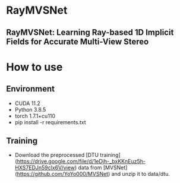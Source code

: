 RayMVSNet
===
RayMVSNet: Learning Ray-based 1D Implicit Fields for Accurate Multi-View Stereo
---

# How to use

## Environment
* CUDA 11.2
* Python 3.8.5
* torch 1.7.1+cu110
* pip install -r requirements.txt

## Training
* Download the preprocessed [DTU training] (https://drive.google.com/file/d/1eDjh-_bxKKnEuz5h-HXS7EDJn59clx6V/view) data from [MVSNet] (https://github.com/YoYo000/MVSNet) and unzip it to data/dtu.
